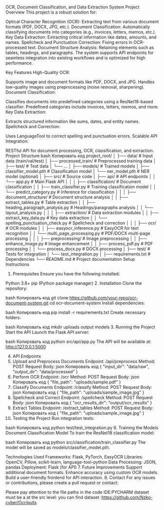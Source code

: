 OCR, Document Classification, and Data Extraction System
Project Overview
This project is a robust solution for:

Optical Character Recognition (OCR): Extracting text from various document formats (PDF, DOCX, JPG, etc.).
Document Classification: Automatically classifying documents into categories (e.g., invoices, letters, memos, etc.).
Key Data Extraction: Extracting critical information like dates, amounts, and names.
Spellcheck and Punctuation Correction: Fixing errors in OCR-processed text.
Document Structure Analysis: Retaining elements such as tables, headings, and paragraphs.
The system supports API endpoints for seamless integration into existing workflows and is optimized for high performance.

Key Features
High-Quality OCR:

Supports image and document formats like PDF, DOCX, and JPG.
Handles low-quality images using preprocessing (noise removal, sharpening).
Document Classification:

Classifies documents into predefined categories using a ResNet18-based classifier.
Predefined categories include invoices, letters, memos, and more.
Key Data Extraction:

Extracts structured information like sums, dates, and entity names.
Spellcheck and Correction:

Uses LanguageTool to correct spelling and punctuation errors.
Scalable API Integration:

RESTful API for document processing, OCR, classification, and extraction.
Project Structure
bash
Копировать код
project_root/
│
├── data/                             # Input data (train/val/test)
│   ├── processed_train/              # Preprocessed training data
│   ├── test/                         # Test data
│   └── ...
│
├── models/                           # Trained models
│   ├── classifier_model.pth          # Classification model
│   └── ner_model.pth                 # NER model (optional)
│
├── src/                              # Source code
│   ├── api/                          # API endpoints
│   │   └── app.py                    # Main Flask API
│   │
│   ├── classification/               # Document classification
│   │   ├── train_classifier.py       # Training classification model
│   │   └── predict_category.py       # Inference for classification
│   │
│   ├── document_structure/           # Document structure analysis
│   │   ├── extract_tables.py         # Table extraction
│   │   ├── heading_paragraph_analysis.py # Headings/paragraphs analysis
│   │   └── layout_analysis.py
│   │
│   ├── extraction/                   # Data extraction modules
│   │   ├── extract_key_data.py       # Key data extraction
│   │   └── spelling_punctuation_check.py # Spellcheck and correction
│   │
│   ├── ocr/                          # OCR modules
│   │   ├── easyocr_inference.py      # EasyOCR for text recognition
│   │   └── multi_page_processing.py  # PDF/DOCX multi-page processing
│   │
│   ├── preprocessing/                # Image preprocessing
│   │   ├── enhance_image.py          # Image enhancement
│   │   ├── process_pdf.py            # PDF processing
│   │   └── process_docx.py           # DOCX processing
│
├── test/                             # Tests for integration
│   └── test_integration.py
│
├── requirements.txt                  # Dependencies
└── README.md                         # Project documentation
Setup Instructions
1. Prerequisites
Ensure you have the following installed:

Python 3.8+
pip (Python package manager)
2. Installation
Clone the repository:

bash
Копировать код
git clone https://github.com/your-repo/ocr-document-system.git
cd ocr-document-system
Install dependencies:

bash
Копировать код
pip install -r requirements.txt
Create necessary folders:

bash
Копировать код
mkdir uploads output models
3. Running the Project
Start the API
Launch the Flask API server:

bash
Копировать код
python src/api/app.py
The API will be available at: http://127.0.0.1:5000

4. API Endpoints
1. Upload and Preprocess Documents
Endpoint: /api/preprocess
Method: POST
Request Body:
json
Копировать код
{
    "input_dir": "data/raw",
    "output_dir": "data/processed"
}
2. Perform OCR
Endpoint: /ocr
Method: POST
Request Body:
json
Копировать код
{
    "file_path": "uploads/sample.pdf"
}
3. Classify Documents
Endpoint: /classify
Method: POST
Request Body:
json
Копировать код
{
    "file_path": "uploads/sample_image.jpg"
}
4. Spellcheck and Correct
Endpoint: /spellcheck
Method: POST
Request Body:
json
Копировать код
{
    "ocr_results_dir": "output/ocr_results"
}
5. Extract Tables
Endpoint: /extract_tables
Method: POST
Request Body:
json
Копировать код
{
    "file_path": "uploads/sample_image.jpg"
}
5. Testing the Project
Run integration tests:

bash
Копировать код
python test/test_integration.py
6. Training the Models
Document Classification Model
To train the ResNet18 classification model:

bash
Копировать код
python src/classification/train_classifier.py
The model will be saved as models/classifier_model.pth.

Technologies Used
Frameworks: Flask, PyTorch, EasyOCR
Libraries: OpenCV, Pillow, scikit-learn, language-tool-python
Data Processing: JSON, pandas
Deployment: Flask (for API)
7. Future Improvements
Support additional document formats.
Enhance accuracy using custom OCR models.
Build a user-friendly frontend for API interaction.
8. Contact
For any issues or contributions, please create a pull request or contact:

Please pay attention to the file paths in the code
IDE:PYCHARM
dataset must be a at the src level: you can find dataset :https://github.com/Nzko-cyber/Ocr/pulls 
